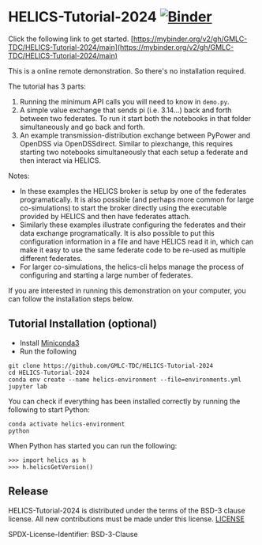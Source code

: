 # HELICS-Tutorial-2024 [![Binder](https://mybinder.org/badge_logo.svg)](https://mybinder.org/v2/gh/GMLC-TDC/HELICS-Tutorial-2024/main)

Click the following link to get started.
[https://mybinder.org/v2/gh/GMLC-TDC/HELICS-Tutorial-2024/main](https://mybinder.org/v2/gh/GMLC-TDC/HELICS-Tutorial-2024/main)

This is a online remote demonstration. So there's no installation required.

The tutorial has 3 parts:

1. Running the minimum API calls you will need to know in `demo.py`.
2. A simple value exchange that sends pi (i.e. 3.14...) back and forth between two federates. To run it start both the notebooks in that folder simultaneously and go back and forth.
3. An example transmission-distribution exchange between PyPower and OpenDSS via OpenDSSdirect. Similar to piexchange, this requires starting two notebooks simultaneously that each setup a federate and then interact via HELICS.

Notes:
*   In these examples the HELICS broker is setup by one of the federates programatically. It is also possible (and perhaps more common for large co-simulations) to start the broker directly using the executable provided by HELICS and then have federates attach.
*   Similarly these examples illustrate configuring the federates and their data exchange programatically. It is also possible to put this configuration information in a file and have HELICS read it in, which can make it easy to use the same federate code to be re-used as multiple different federates.  
*   For larger co-simulations, the helics-cli helps manage the process of configuring and starting a large number of federates.

If you are interested in running this demonstration on your computer, you can follow the installation steps below.

## Tutorial Installation (optional)

-   Install [Miniconda3](https://docs.conda.io/en/latest/miniconda.html)
-   Run the following

```
git clone https://github.com/GMLC-TDC/HELICS-Tutorial-2024
cd HELICS-Tutorial-2024
conda env create --name helics-environment --file=environments.yml
jupyter lab
```

You can check if everything has been installed correctly by running the following to start Python:

```
conda activate helics-environment
python
```

When Python has started you can run the following:

```
>>> import helics as h
>>> h.helicsGetVersion()
```


## Release
HELICS-Tutorial-2024 is distributed under the terms of the BSD-3 clause license. All new
contributions must be made under this license. [LICENSE](LICENSE)

SPDX-License-Identifier: BSD-3-Clause
